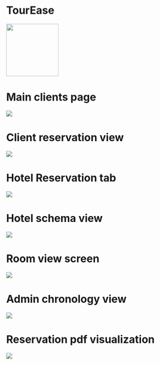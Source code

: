 
<p><h1>TourEase</h1>
<a href="https://github.com/user-attachments/assets/72202144-eaa5-4ff1-aa2f-d0f563be59be"> <img src="https://github.com/user-attachments/assets/72202144-eaa5-4ff1-aa2f-d0f563be59be" width="140" height="140"/> </a></p>

<h1>Main clients page</h1>
<a href="https://github.com/user-attachments/assets/ae8dcaf9-7de5-4ccf-aa12-8a888579a3bc"> <img src="https://github.com/user-attachments/assets/ae8dcaf9-7de5-4ccf-aa12-8a888579a3bc"/> </a> 

<h1>Client reservation view</h1>
<a href="https://github.com/user-attachments/assets/018e3d9f-d417-4a52-8286-dcab4c850257"> <img src="https://github.com/user-attachments/assets/018e3d9f-d417-4a52-8286-dcab4c850257"/> </a> 

<h1>Hotel Reservation tab</h1>
<a href="https://github.com/user-attachments/assets/67e9c83a-3d46-4c2d-b855-2605875e9bd3"> <img src="https://github.com/user-attachments/assets/67e9c83a-3d46-4c2d-b855-2605875e9bd3"/> </a> 

<h1>Hotel schema view</h1>
<a href="https://github.com/user-attachments/assets/5973b7a6-5133-4c5f-8f96-9c738b88d46c"> <img src="https://github.com/user-attachments/assets/5973b7a6-5133-4c5f-8f96-9c738b88d46c"/> </a> 

<h1>Room view screen</h1>
<a href="https://github.com/user-attachments/assets/79e6011b-f720-4a9e-b37b-065888931ab5"> <img src="https://github.com/user-attachments/assets/79e6011b-f720-4a9e-b37b-065888931ab5"/> </a> 

<h1>Admin chronology view</h1>
<a href="https://github.com/user-attachments/assets/95895929-ffd6-4f9b-98b0-0774c9d3ad65"> <img src="https://github.com/user-attachments/assets/95895929-ffd6-4f9b-98b0-0774c9d3ad65"/> </a> 

<h1>Reservation pdf visualization</h1>
<a href="https://github.com/user-attachments/assets/0725b29c-a891-46cf-b95a-25817e02ec54"> <img src="https://github.com/user-attachments/assets/0725b29c-a891-46cf-b95a-25817e02ec54"/> </a> 

